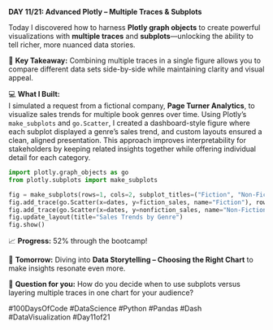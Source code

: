 **DAY 11/21: Advanced Plotly – Multiple Traces & Subplots**  

Today I discovered how to harness **Plotly graph objects** to create powerful visualizations with **multiple traces** and **subplots**—unlocking the ability to tell richer, more nuanced data stories.  

🎯 **Key Takeaway:** Combining multiple traces in a single figure allows you to compare different data sets side-by-side while maintaining clarity and visual appeal.  

💻 **What I Built:**  
I simulated a request from a fictional company, **Page Turner Analytics**, to visualize sales trends for multiple book genres over time. Using Plotly’s `make_subplots` and `go.Scatter`, I created a dashboard-style figure where each subplot displayed a genre’s sales trend, and custom layouts ensured a clean, aligned presentation. This approach improves interpretability for stakeholders by keeping related insights together while offering individual detail for each category.  

```python
import plotly.graph_objects as go
from plotly.subplots import make_subplots

fig = make_subplots(rows=1, cols=2, subplot_titles=("Fiction", "Non-Fiction"))
fig.add_trace(go.Scatter(x=dates, y=fiction_sales, name="Fiction"), row=1, col=1)
fig.add_trace(go.Scatter(x=dates, y=nonfiction_sales, name="Non-Fiction"), row=1, col=2)
fig.update_layout(title="Sales Trends by Genre")
fig.show()
```

📈 **Progress:** 52% through the bootcamp!  

🚀 **Tomorrow:** Diving into **Data Storytelling – Choosing the Right Chart** to make insights resonate even more.  

💬 **Question for you:** How do you decide when to use subplots versus layering multiple traces in one chart for your audience?  

#100DaysOfCode #DataScience #Python #Pandas #Dash #DataVisualization #Day11of21